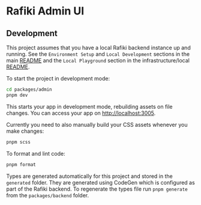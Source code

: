 # Rafiki Admin UI

## Development

This project assumes that you have a local Rafiki backend instance up and running. See the `Environment Setup` and `Local Development` sections in the main [README](../../README.md) and the `Local Playground` section in the infrastructure/local [README](../../infrastructure/local/README.md).

To start the project in development mode:

```sh
cd packages/admin
pnpm dev
```

This starts your app in development mode, rebuilding assets on file changes. You can access your app on [http://localhost:3005](http://localhost:3005).

Currently you need to also manually build your CSS assets whenever you make changes:

```sh
pnpm scss
```

To format and lint code:

```sh
pnpm format
```

Types are generated automatically for this project and stored in the `generated` folder. They are generated using CodeGen which is configured as part of the Rafiki backend. To regenerate the types file run `pnpm generate` from the `packages/backend` folder.
